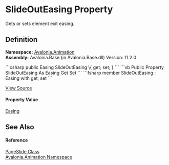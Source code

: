 # SlideOutEasing Property


Gets or sets element exit easing.



## Definition
**Namespace:** <a href="N_Avalonia_Animation">Avalonia.Animation</a>  
**Assembly:** Avalonia.Base (in Avalonia.Base.dll) Version: 11.2.0

<Tabs groupId="api-code-preview">
<TabItem value="csharp" label="C#">
```csharp
public Easing SlideOutEasing \{ get; set; }
```
</TabItem>
<TabItem value="vb" label="VB">
```vb
Public Property SlideOutEasing As Easing
	Get
	Set
```
</TabItem>
<TabItem value="fsharp" label="F#">
```fsharp
member SlideOutEasing : Easing with get, set
```
</TabItem>
</Tabs>



<a href="https://github.com/AvaloniaUI/Avalonia/tree/master/src/Avalonia.Base/Animation/PageSlide.cs#L62" title="View the source code">View Source</a>



#### Property Value
<a href="T_Avalonia_Animation_Easings_Easing">Easing</a>

## See Also


#### Reference
<a href="T_Avalonia_Animation_PageSlide">PageSlide Class</a>  
<a href="N_Avalonia_Animation">Avalonia.Animation Namespace</a>  
